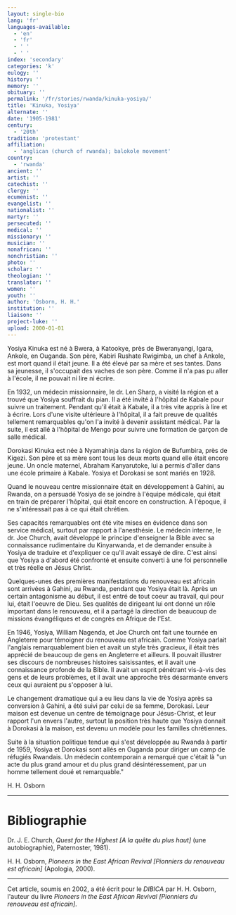 ```yaml
---
layout: single-bio
lang: 'fr'
languages-available:
  - 'en'
  - 'fr'
  - ' '
  - ' '
index: 'secondary'
categories: 'k'
eulogy: ''
history: ''
memory: ''
obituary: ''
permalink: '/fr/stories/rwanda/kinuka-yosiya/'
title: 'Kinuka, Yosiya'
alternate: ''
date: '1905-1981'
century:
  - '20th'
tradition: 'protestant'
affiliation:
  - 'anglican (church of rwanda); balokole movement'
country:
  - 'rwanda'
ancient: ''
artist: ''
catechist: ''
clergy: ''
ecumenist: ''
evangelist: ''
nationalist: ''
martyr: ''
persecuted: ''
medical: ''
missionary: ''
musician: ''
nonafrican: ''
nonchristian: ''
photo: ''
scholar: ''
theologian: ''
translator: ''
women: ''
youth: ''
author: 'Osborn, H. H.'
institution: ''
liaison: ''
project-luke: ''
upload: 2000-01-01
---
```



Yosiya Kinuka est né à Bwera, à Katookye, près de Bweranyangi, Igara, Ankole, en Ouganda. Son père, Kabiri Rushate Rwigimba, un chef à Ankole, est mort quand il était jeune. Il a été élevé par sa mère et ses tantes. Dans sa jeunesse, il s'occupait des vaches de son père. Comme il n'a pas pu aller à l'école, il ne pouvait ni lire ni écrire.

En 1932, un médecin missionnaire, le dr. Len Sharp, a visité la région et a trouvé que Yosiya souffrait du pian. Il a été invité à l'hôpital de Kabale pour suivre un traitement. Pendant qu'il était à Kabale, il a très vite appris à lire et à écrire. Lors d'une visite ultérieure à l'hôpital, il a fait preuve de qualités tellement remarquables qu'on l'a invité à devenir assistant médical. Par la suite, il est allé à l'hôpital de Mengo pour suivre une formation de garçon de salle médical.

Dorokasi Kinuka est née à Nyamahinja dans la région de Bufumbira, près de Kigezi. Son père et sa mère sont tous les deux morts quand elle était encore jeune. Un oncle maternel, Abraham Kanyarutoke, lui a permis d'aller dans une école primaire à Kabale. Yosiya et Dorokasi se sont mariés en 1928.

Quand le nouveau centre missionnaire était en développement à Gahini, au Rwanda, on a persuadé Yosiya de se joindre à l'équipe médicale, qui était en train de préparer l'hôpital, qui était encore en construction. A l'époque, il ne s'intéressait pas à ce qui était chrétien.

Ses capacités remarquables ont été vite mises en évidence dans son service médical, surtout par rapport à l'anesthésie. Le médecin interne, le dr. Joe Church, avait développé le principe d'enseigner la Bible avec sa connaissance rudimentaire du Kinyarwanda, et de demander ensuite à Yosiya de traduire et d'expliquer ce qu'il avait essayé de dire. C'est ainsi que Yosiya a d'abord été confronté et ensuite converti à une foi personnelle et très réelle en Jésus Christ.

Quelques-unes des premières manifestations du renouveau est africain sont arrivées à Gahini, au Rwanda, pendant que Yosiya était là. Après un certain antagonisme au début, il est entré de tout coeur au travail, qui pour lui, était l'oeuvre de Dieu. Ses qualités de dirigeant lui ont donné un rôle important dans le renouveau, et il a partagé la direction de beaucoup de missions évangéliques et de congrès en Afrique de l'Est.

En 1946, Yosiya, William Nagenda, et Joe Church ont fait une tournée en Angleterre pour témoigner du renouveau est africain. Comme Yosiya parlait l'anglais remarquablement bien et avait un style très gracieux, il &eacute;tait tr&egrave;s appr&eacute;ci&eacute; de beaucoup de gens en Angleterre et ailleurs. Il pouvait illustrer ses discours de nombreuses histoires saisissantes, et il avait une connaissance profonde de la Bible. Il avait un esprit pénétrant vis-à-vis des gens et de leurs problèmes, et il avait une approche très désarmante envers ceux qui auraient pu s'opposer à lui.

Le changement dramatique qui a eu lieu dans la vie de Yosiya après sa conversion à Gahini, a été suivi par celui de sa femme, Dorokasi. Leur maison est devenue un centre de témoignage pour Jésus-Christ, et leur rapport l'un envers l'autre, surtout la position très haute que Yosiya donnait à Dorokasi à la maison, est devenu un modèle pour les familles chrétiennes.

Suite à la situation politique tendue qui s'est développée au Rwanda à partir de 1959, Yosiya et Dorokasi sont allés en Ouganda pour diriger un camp de réfugiés Rwandais. Un médecin contemporain a remarqué que c'était là "un acte du plus grand amour et du plus grand désintéressement, par un homme tellement doué et remarquable."

H. H. Osborn

---

# Bibliographie

Dr. J. E. Church, *Quest for the Highest [A la quête du plus haut]* (une autobiographie), Paternoster, 1981).

H. H. Osborn, *Pioneers in the East African Revival [Pionniers du renouveau est africain]* (Apologia, 2000).

---

Cet article, soumis en 2002, a été écrit pour le *DIBICA* par H. H. Osborn, l'auteur du livre *Pioneers in the East African Revival [Pionniers du renouveau est africain]*.